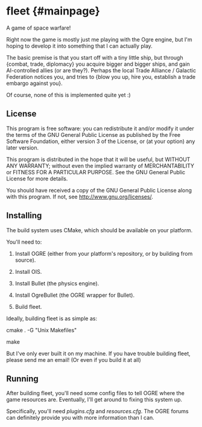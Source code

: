 fleet                                                               {#mainpage}
=====

A game of space warfare!

Right now the game is mostly just me playing with the Ogre engine, but I'm
hoping to develop it into something that I can actually play.

The basic premise is that you start off with a tiny little ship, but through
{combat, trade, diplomacy} you acquire bigger and bigger ships, and gain
AI-controlled allies (or are they?). Perhaps the local Trade Alliance / Galactic
Federation notices you, and tries to {blow you up, hire you, establish a trade
embargo against you}.

Of course, none of this is implemented quite yet :)

License
-------

This program is free software: you can redistribute it and/or modify it under
the terms of the GNU General Public License as published by the Free Software
Foundation, either version 3 of the License, or (at your option) any later
version.

This program is distributed in the hope that it will be useful, but WITHOUT ANY
WARRANTY; without even the implied warranty of MERCHANTABILITY or FITNESS FOR A
PARTICULAR PURPOSE.  See the GNU General Public License for more details.

You should have received a copy of the GNU General Public License along with
this program.  If not, see <http://www.gnu.org/licenses/>.

Installing
----------

The build system uses CMake, which should be available on your platform.

You'll need to:

1. Install OGRE (either from your platform's repository, or by building from
   source).

2. Install OIS.

3. Install Bullet (the physics engine).

4. Install OgreBullet (the OGRE wrapper for Bullet).

5. Build fleet.

Ideally, building fleet is as simple as:

cmake . -G "Unix Makefiles"

make

But I've only ever built it on my machine. If you have trouble building fleet,
please send me an email! (Or even if you build it at all)

Running
-------

After building fleet, you'll need some config files to tell OGRE where the game
resources are. Eventually, I'll get around to fixing this system up.

Specifically, you'll need _plugins.cfg_ and _resources.cfg_. The OGRE forums
can definitely provide you with more information than I can.

